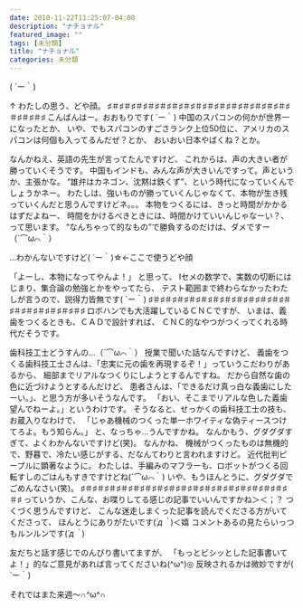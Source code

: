 ```yaml
---
date: 2010-11-22T11:25:07-04:00
description: "ナチョナル"
featured_image: ""
tags: [未分類]
title: "ナチョナル"
categories: 未分類
---
```


( ´ー｀)
 
↑
わたしの思う、どや顔。
♯＃♯＃♯＃♯＃♯＃♯＃♯＃♯＃♯＃♯＃♯＃♯＃♯＃♯＃♯＃♯＃♯＃♯＃♯
 こんばんはー。おおもりです( ´ー｀)
 中国のスパコンの何かが世界一になったとか、
 いや、でもスパコンのすごさランク上位50位に、アメリカのスパコンは何個も入ってるんだぜ？とか、
 おいおい日本やばくね？とか。
 
 なんかねえ、英語の先生が言ってたんですけど、
 これからは、声の大きい者が勝っていくそうです。
 中国もインドも、みんな声が大きいんですって。声というか、主張かな。
 “雄弁はカネゴン、沈黙は鉄くず”、という時代になっていくんでしょうかネー。
  わたしは、強いものが勝っていくんじゃなくて、本物が生き残っていくんだと思うんですけどネ。。。
 本物をつくるには、きっと時間がかかるはずだよねー、
 時間をかけるべきときには、時間かけていいんじゃなーい？、って思います。
 “なんちゃって的なもの”で勝負するのだけは、ダメですー（´⌒ω⌒｀）
 
…わかんないですけど( ´ー｀)☆←ここで使うどや顔
 
 「よーし、本物になってやんよ！」 と思って、
Ⅰセメの数学で、実数の切断にはじまり、集合論の勉強とかをやってたら、
 テスト範囲まで終わらなかったわたしが言うので、説得力皆無です( ´ー｀)
♯＃♯＃♯＃♯＃♯＃♯＃♯＃♯＃♯＃♯＃♯＃♯＃♯＃♯＃♯＃♯＃♯＃♯＃♯
ロボハンでも大活躍しているＣＮＣですが、
いまは、義歯をつくるときも、ＣＡＤで設計すれば、
ＣＮＣ的なやつがつくってくれる時代だそうです。
 
歯科技工士どうすんの…（´⌒ω⌒｀）
授業で聞いた話なんですけど、
義歯をつくる歯科技工士さんは、「忠実に元の歯を再現するぞ！」っていうこだわりがあるから、
細部までリアルなつくりにしようとするんですね。
だから自然な歯の色に近づけようとするんだけど、
患者さんは、「できるだけ真っ白な義歯にしたーい。」、と思う方が多いそうなんです。
「おい、そこまでリアルな色した義歯望んでねーよ。」というわけです。
そうなると、せっかくの歯科技工士の技も、お蔵入りなわけで、
「じゃあ機械のつくった単一ホワイティな偽ティースつけてろよ。もう知らん。」
と、なっちゃ…うんですかね。
なんかもう、グダグダすぎて、よくわかんないですけど(笑)。
なんかね、
機械がつくったものは無機的で、野暮で、冷たい感じがする、だなんてわりと言われますけど。
近代批判ピープルに顕著なように。
わたしは、手編みのマフラーも、ロボットがつくる回転すしのごはんもすきですけどね(´⌒ω⌒｀)
いや、もうほんとうに、グダグダでごめんなさい(笑)。
♯＃♯＃♯＃♯＃♯＃♯＃♯＃♯＃♯＃♯＃♯＃♯＃♯＃♯＃♯＃♯＃♯＃♯＃♯
っていうか、こんな、お喋りしてる感じの記事でいいんですかね＞＜；？
つくづく思うんですけど、
こんな迷走しまくった記事を読んでくださる方がいてくださって、
ほんとうにありがたいです(*´д｀*)＜嬉
コメントあるの見たらいっつもルンルンです(*´д｀*)
 
友だちと話す感じでのんびり書いてますが、
「もっとビシッとした記事書いてよ！」的なご意見があれば言ってくださいね(^ω^)◎
反映されるかは微妙ですが( ´ー｀)
 
それではまた来週～∩^ω^∩
